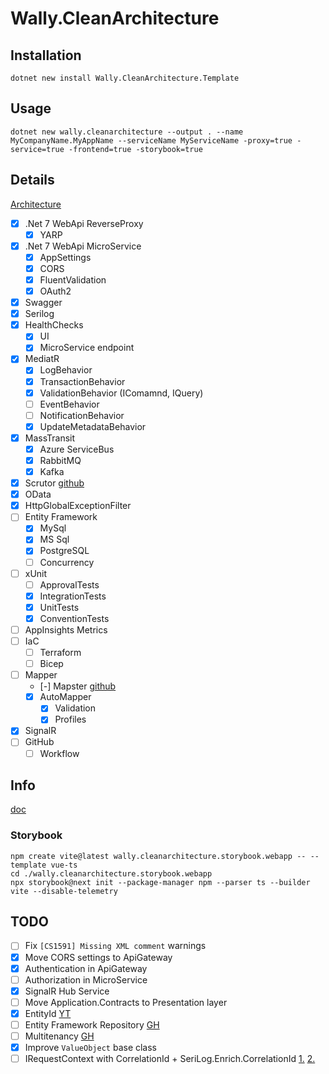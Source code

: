 # Wally.CleanArchitecture

## Installation

```
dotnet new install Wally.CleanArchitecture.Template
```

## Usage

```
dotnet new wally.cleanarchitecture --output . --name MyCompanyName.MyAppName --serviceName MyServiceName -proxy=true -service=true -frontend=true -storybook=true
```

## Details

[Architecture](https://viewer.diagrams.net/?tags=%7B%7D&highlight=0000ff&edit=_blank&layers=1&nav=1&title=Wally.CleanArchitecture#R5Vrfc%2BI2EP5reAzj34ZHDCTNTHrhjtxc%2B8QIvLHV2JYrywHfX18JyRhbSUrnIM40eSDSeiWv9ttvtRIM7Gm6u6Eoj38nISQDywh3A3s2sCzTHI35PyGpDhJHSiKKQyVrBEv8E5TQUNISh1C0FBkhCcN5W7ghWQYb1pIhSsm2rfZIkvZbcxSBJlhuUKJLf%2BCQxVI6svxG%2FhvgKK7fbHpqxSmqldVKihiFZHsksucDe0oJYbKV7qaQCO%2FVfpHjrl95ejCMQsZOGXDrPN4XZTV5CCt8s76%2F%2Brq6%2FnFlunKaZ5SUasXKWlbVLqCkzEIQs5gDO9jGmMEyRxvxdMtR57KYpYl6HKIiPug%2B4iSZkoTQ%2FUQ2AB8TqBcCZbB7dSnmwUE8tICkwGjFVdQA21M%2BVVFl%2B6q%2FbSByfE%2FK4iN4HFcpIhUW0WHuxnO8oZz3Xxxpao5czu%2Fm04eBxSc0br8s599k20u4McGa8lYkWt8Xs8nDXKrN%2BBDR7iAAIY9J1SWUxSQiGUrmjTRoMDJ4r9G5IyRXYPwFjFWKYKhkpI2bfKd40duYcLtISTfwlisUTRGNgL2lZ7wMMoUEMfzcNuT8gPkaYHm5TnARSyh4QinKFD4LFl6vWGhQFECfMV%2BZZUw0BFCRy0z%2FiHfCzceuywnO2N48Nxi4My5BCY4yLthw3wFPRAFO9yk%2FeCQZUxCYViOf4TTii0jwmn%2BinyUFsTiU5ytlU8G7E95dqu6weI7Ok9bccTutOcZIS2ueo2e1WnZ2XDwNl5u5SmiL%2B6Vq6Rlt8f2hnc5eVrtfPNzef1n2wTAOCK3%2BUOP3nT9FZ%2BjW3dnu%2BOGsOu4tgGLuXxFMe%2BEZ6WqdSFe3T7ZaWlSsRZ3F%2FfERmBpBBhTxRVwH0qrz8dNp09N1PZ2erk5P17oQEGMNCMlKbua1SlZBr%2By6MoaGP2pTzDG8S5LsF0ihhi5EYB7VmmOvjfqoA6cktRp1XH93JnJH%2FtCoM7qazLeN4Xhkjw9%2F7allHtCmnlCKqiM1RaVXl%2BCMrReX8JqlXX3fNjuxKi1oIvfg7l%2BoAfRo3m82R8GslwLvHcym19kvzIsG8wk7hn1qgdfnjmFr0FLgmbiAq5ySXfUh9o0M2JbQJ5xFsr5L8IZ7hmSrG8Rgi6oz1nm23d1I9OPru9Z5pqMB9Mrh9YUy7mOcX1s0HdkdmtpmzzR1TqWp3SdPzZEWB%2F%2FDM%2FHJWPR6JtYp2ZyJ9aru05yJfcPtN1fq10atAqWbHXsuxc9IG%2FdE2vSawfTr7C2sNceLiOTbe3KH1pAsSIHFRs8frQljJG17sNadKM4w4XmdQQWj5Anqy%2B6MZKDffxtGML8WtCpilAtT0l0kvjYZ7iklP1fcXm4P1LwFOn8GSV%2FzPIwyx93qw9cYVRckrWPsxa7ODQ20EDG0RoW%2B0%2FSR52pjRJJbfr1bzVT%2FfEnOd%2F794s8ZvWdBqFfsnxwS37B7hkS%2FjE2hKISTLOPvEkodmeIJ2CZWm8c7wpQWGwQCGbnxrYKyLgha3w6epTrwP1Yus%2FRc9vFg4XOg5NuFIHHMDnFM61KQ8G7z9bm8h2p%2BhWDP%2FwE%3D)

- [x] .Net 7 WebApi ReverseProxy
    - [x] YARP
- [x] .Net 7 WebApi MicroService
	- [x] AppSettings
	- [x] CORS
	- [x] FluentValidation
	- [x] OAuth2
- [x] Swagger
- [x] Serilog
- [x] HealthChecks
    - [x] UI
	- [x] MicroService endpoint
- [x] MediatR
	- [x] LogBehavior
	- [x] TransactionBehavior
	- [x] ValidationBehavior (IComamnd, IQuery)
	- [ ] EventBehavior
	- [ ] NotificationBehavior
    - [x] UpdateMetadataBehavior
- [x] MassTransit
    - [x] Azure ServiceBus
    - [x] RabbitMQ
    - [x] Kafka
- [x] Scrutor [github](https://github.com/khellang/Scrutor)
- [x] OData
- [x] HttpGlobalExceptionFilter
- [ ] Entity Framework
    - [x] MySql
    - [x] MS Sql
    - [x] PostgreSQL
    - [ ] Concurrency
- [ ] xUnit
	- [ ] ApprovalTests
	- [x] IntegrationTests
	- [x] UnitTests
	- [x] ConventionTests
- [ ] AppInsights Metrics
- [ ] IaC
    - [ ] Terraform
    - [ ] Bicep
- [ ] Mapper
    - [-] Mapster [github](https://github.com/MapsterMapper/Mapster)
    - [x] AutoMapper
        - [x] Validation
        - [x] Profiles
- [x] SignalR
- [ ] GitHub
    - [ ] Workflow

## Info

[doc](https://docs.microsoft.com/en-us/dotnet/core/tools/custom-templates)

### Storybook

```
npm create vite@latest wally.cleanarchitecture.storybook.webapp -- --template vue-ts
cd ./wally.cleanarchitecture.storybook.webapp
npx storybook@next init --package-manager npm --parser ts --builder vite --disable-telemetry
```

## TODO

- [ ] Fix `[CS1591] Missing XML comment` warnings
- [x] Move CORS settings to ApiGateway
- [x] Authentication in ApiGateway
- [ ] Authorization in MicroService
- [x] SignalR Hub Service
- [ ] Move Application.Contracts to Presentation layer
- [x] EntityId [YT](https://www.youtube.com/watch?v=B3Iq346KwUQ&t=655s)
- [ ] Entity Framework Repository [GH](https://github.com/ffernandolima/ef-core-data-access)
- [ ] Multitenancy [GH](https://github.com/Finbuckle/Finbuckle.MultiTenant)
- [x] Improve `ValueObject` base class
- [ ] IRequestContext with CorrelationId + SeriLog.Enrich.CorrelationId [1.](https://www.code4it.dev/blog/serilog-correlation-id/) [2.](https://github.com/ekmsystems/serilog-enrichers-correlation-id)
